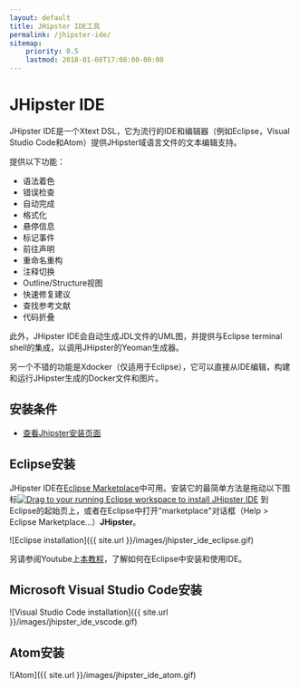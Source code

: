 ```yaml
---
layout: default
title: JHipster IDE工具
permalink: /jhipster-ide/
sitemap:
    priority: 0.5
    lastmod: 2018-01-08T17:08:00-00:00
---
```


# <i class="fa fa-object-group"></i> JHipster IDE

JHipster IDE是一个Xtext DSL，它为流行的IDE和编辑器（例如Eclipse，Visual Studio Code和Atom）提供JHipster域语言文件的文本编辑支持。

提供以下功能：

- 语法着色
- 错误检查
- 自动完成
- 格式化
- 悬停信息
- 标记事件
- 前往声明
- 重命名重构
- 注释切换
- Outline/Structure视图
- 快速修复建议
- 查找参考文献
- 代码折叠

此外，JHipster IDE会自动生成JDL文件的UML图，并提供与Eclipse terminal shell的集成，以调用JHipster的Yeoman生成器。

另一个不错的功能是Xdocker（仅适用于Eclipse），它可以直接从IDE编辑，构建和运行JHipster生成的Docker文件和图片。

## 安装条件
- [查看Jhipster安装页面](https://www.jhipster.tech/installation/)

## Eclipse安装

JHipster IDE在[Eclipse Marketplace](https://marketplace.eclipse.org/content/jhipster-ide)中可用。安装它的最简单方法是拖动以下图标<a href="http://marketplace.eclipse.org/marketplace-client-intro?mpc_install=3184658" class="drag" title="Drag to your running Eclipse workspace to install JHipster IDE"><img class="img-responsive" src="https://marketplace.eclipse.org/sites/all/themes/solstice/public/images/marketplace/btn-install.png" alt="Drag to your running Eclipse workspace to install JHipster IDE" /></a>
到Eclipse的起始页上，或者在Eclipse中打开"marketplace"对话框（Help > Eclipse Marketplace...）<b>JHipster</b>。

![Eclipse installation]({{ site.url }}/images/jhipster_ide_eclipse.gif)

另请参阅Youtube上<a href="https://www.youtube.com/embed/LERTahPqVjo">本教程</a>，了解如何在Eclipse中安装和使用IDE。

## Microsoft Visual Studio Code安装

![Visual Studio Code installation]({{ site.url }}/images/jhipster_ide_vscode.gif)

## Atom安装

![Atom]({{ site.url }}/images/jhipster_ide_atom.gif)
